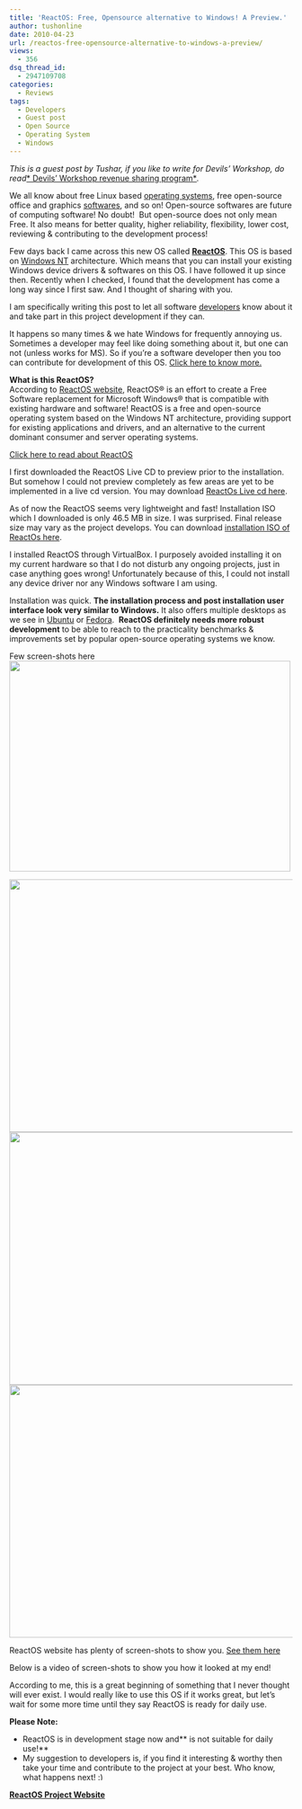 ```yaml
---
title: 'ReactOS: Free, Opensource alternative to Windows! A Preview.'
author: tushonline
date: 2010-04-23
url: /reactos-free-opensource-alternative-to-windows-a-preview/
views:
  - 356
dsq_thread_id:
  - 2947109708
categories:
  - Reviews
tags:
  - Developers
  - Guest post
  - Open Source
  - Operating System
  - Windows
---
```

*This is a guest post by Tushar, if you like to write for Devils&#8217; Workshop, do read*[* Devils&#8217; Workshop revenue sharing program*][1]*.*

We all know about free Linux based <a href="http://devilsworkshop.org/finally-a-google-operating-system/" target="_blank">operating systems</a>, free open-source office and graphics <a href="http://devilsworkshop.org/category/softwares/" target="_blank">softwares</a>, and so on! Open-source softwares are future of computing software! No doubt!  But open-source does not only mean Free. It also means for better quality, higher reliability, flexibility, lower cost, reviewing & contributing to the development process!

Few days back I came across this new OS called <a href="http://www.reactos.org/en/index.html" onclick="_gaq.push(['_trackEvent', 'outbound-article', 'http://www.reactos.org/en/index.html', 'ReactOS']);" target="_blank"><strong>ReactOS</strong></a>. This OS is based on <a href="http://devilsworkshop.org/hacking-windows-nt-5x-ie-windows-2000xp2003/" target="_blank">Windows NT</a> architecture. Which means that you can install your existing Windows device drivers & softwares on this OS. I have followed it up since then. Recently when I checked, I found that the development has come a long way since I first saw. And I thought of sharing with you.

I am specifically writing this post to let all software <a href="http://devilsworkshop.org/category/developers/" target="_blank">developers</a> know about it and take part in this project development if they can.

It happens so many times & we hate Windows for frequently annoying us. Sometimes a developer may feel like doing something about it, but one can not (unless works for MS). So if you&#8217;re a software developer then you too can contribute for development of this OS. <a href="http://www.reactos.org/en/dev_start.html" onclick="_gaq.push(['_trackEvent', 'outbound-article', 'http://www.reactos.org/en/dev_start.html', 'Click here to  know more. ']);" target="_blank">Click here to know more. </a>

**What is this ReactOS?**  
According to <a href="http://www.reactos.org/en/index.html" onclick="_gaq.push(['_trackEvent', 'outbound-article', 'http://www.reactos.org/en/index.html', 'ReactOS website']);" target="_blank">ReactOS website</a>, ReactOS® is an effort to create a Free Software replacement for Microsoft Windows® that is compatible with existing hardware and software! ReactOS is a free and open-source operating system based on the Windows NT architecture, providing support for existing applications and drivers, and an alternative to the current dominant consumer and server operating systems.

<a href="http://www.reactos.org/en/about.html" onclick="_gaq.push(['_trackEvent', 'outbound-article', 'http://www.reactos.org/en/about.html', 'Click here to read about ReactOS']);" target="_blank">Click here to read about ReactOS</a>

I first downloaded the ReactOS Live CD to preview prior to the installation. But somehow I could not preview completely as few areas are yet to be implemented in a live cd version. You may download <a href="http://downloads.sourceforge.net/reactos/ReactOS-0.3.11-REL-live.zip" onclick="_gaq.push(['_trackEvent', 'outbound-article', 'http://downloads.sourceforge.net/reactos/ReactOS-0.3.11-REL-live.zip', 'ReactOs Live cd here']);" target="_blank">ReactOs Live cd here</a>.

As of now the ReactOS seems very lightweight and fast! Installation ISO which I downloaded is only 46.5 MB in size. I was surprised. Final release size may vary as the project develops. You can download <a href="http://downloads.sourceforge.net/reactos/ReactOS-0.3.11-REL-iso.zip" onclick="_gaq.push(['_trackEvent', 'outbound-article', 'http://downloads.sourceforge.net/reactos/ReactOS-0.3.11-REL-iso.zip', 'installation  ISO of ReactOs here']);" target="_blank">installation ISO of ReactOs here</a>.

I installed ReactOS through VirtualBox. I purposely avoided installing it on my current hardware so that I do not disturb any ongoing projects, just in case anything goes wrong! Unfortunately because of this, I could not install any device driver nor any Windows software I am using.

Installation was quick. **The installation process and post installation user interface look very similar to Windows.** It also offers multiple desktops as we see in <a href="http://devilsworkshop.org/a-multi-touch-gestures-in-ubuntu-least-some-of-em/" target="_blank">Ubuntu</a> or <a href="http://fedoraproject.org/" onclick="_gaq.push(['_trackEvent', 'outbound-article', 'http://fedoraproject.org/', 'Fedora']);" target="_blank">Fedora</a>.  **ReactOS definitely needs more robust development** to be able to reach to the practicality benchmarks & improvements set by popular open-source operating systems we know.

Few screen-shots here  
<img class="alignnone size-full wp-image-23811" title="reactOS_01" src="http://cdn.devilsworkshop.org/files/2010/04/reactOS_01.jpg" alt="" width="500" height="375" />

<img class="alignnone size-full wp-image-23812" title="reactOS_02" src="http://cdn.devilsworkshop.org/files/2010/04/reactOS_02.jpg" alt="" width="600" height="450" />

<img class="alignnone size-full wp-image-23813" title="reactOS_03" src="http://cdn.devilsworkshop.org/files/2010/04/reactOS_03.jpg" alt="" width="600" height="450" />

<img class="alignnone size-full wp-image-23814" title="reactOS_04" src="http://cdn.devilsworkshop.org/files/2010/04/reactOS_04.jpg" alt="" width="600" height="450" />

ReactOS website has plenty of screen-shots to show you. <a href="http://www.reactos.org/en/screenshots.html" onclick="_gaq.push(['_trackEvent', 'outbound-article', 'http://www.reactos.org/en/screenshots.html', 'See  them here']);" target="_blank">See them here</a>

Below is a video of screen-shots to show you how it looked at my end!  


According to me, this is a great beginning of something that I never thought will ever exist. I would really like to use this OS if it works great, but let&#8217;s wait for some more time until they say ReactOS is ready for daily use.

**Please Note:**

  * ReactOS is in development stage now and** is not suitable for daily use!**
  * My suggestion to developers is, if you find it interesting & worthy then take your time and contribute to the project at your best. Who know, what happens next! <img src="http://devilsworkshop.org/wp-includes/images/smilies/simple-smile.png" alt=":)" class="wp-smiley" style="height: 1em; max-height: 1em;" />

**<a href="http://www.reactos.org/en/index.html" onclick="_gaq.push(['_trackEvent', 'outbound-article', 'http://www.reactos.org/en/index.html', 'ReactOS  Project Website']);" target="_blank">ReactOS Project Website</a>**

 [1]: http://devilsworkshop.org/posts-adsense-ads-revenue-sharing-program/
